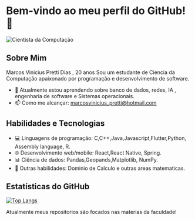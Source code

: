 # Bem-vindo ao meu perfil do GitHub! 👋

![Cientista da Computação](https://www.park.edu/wp-content/uploads/2022/09/source-g0d609dba2_1920.jpg)

## Sobre Mim
Marcos Vinicius Pretti Dias , 20 anos
Sou um estudante de Ciencia da Computação apaixonado por programação e desenvolvimento de software. 

- 🧠 Atualmente estou aprendendo sobre banco de dados, redes, IA , engenharia de software e Sistemas operacionais.
- 📫 Como me alcançar: marcosvinicius_pretti@hotmail.com

## Habilidades e Tecnologias
- 💻 Linguagens de programação: C,C++,Java,Javascript,Flutter,Python, Assembly language, R.
- 🌐 Desenvolvimento web/mobile: React,React Native, Spring.
- 📊 Ciência de dados: Pandas,Geopands,Matplotlib, NumPy.
- 🧩 Outras habilidades: Dominio de Calculo e outras areas matematicas.

## Estatísticas do GitHub
[![Top Langs](https://github-readme-stats.vercel.app/api/top-langs/?username=eppou)](https://github.com/anuraghazra/github-readme-stats)

Atualmente meus repositorios são focados nas materias da faculdade!

